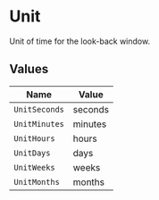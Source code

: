# Unit

Unit of time for the look-back window.


## Values

| Name          | Value         |
| ------------- | ------------- |
| `UnitSeconds` | seconds       |
| `UnitMinutes` | minutes       |
| `UnitHours`   | hours         |
| `UnitDays`    | days          |
| `UnitWeeks`   | weeks         |
| `UnitMonths`  | months        |